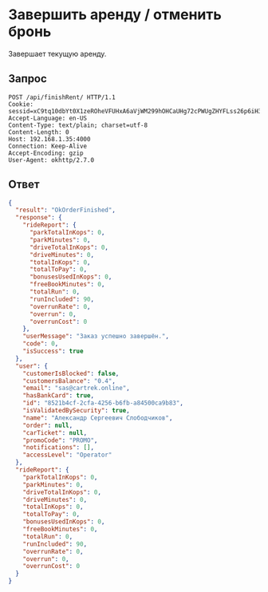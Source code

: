 # Завершить аренду / отменить бронь

Завершает текущую аренду.

## Запрос

    POST /api/finishRent/ HTTP/1.1
    Cookie: sessid=xC9tq10dbYt0X1zeROheVFUHxA6aVjWM299hOHCaUHg72cPWUgZHYFLss26p6iH3
    Accept-Language: en-US
    Content-Type: text/plain; charset=utf-8
    Content-Length: 0
    Host: 192.168.1.35:4000
    Connection: Keep-Alive
    Accept-Encoding: gzip
    User-Agent: okhttp/2.7.0

## Ответ

```json
{
  "result": "OkOrderFinished",
  "response": {
    "rideReport": {
      "parkTotalInKops": 0,
      "parkMinutes": 0,
      "driveTotalInKops": 0,
      "driveMinutes": 0,
      "totalInKops": 0,
      "totalToPay": 0,
      "bonusesUsedInKops": 0,
      "freeBookMinutes": 0,
      "totalRun": 0,
      "runIncluded": 90,
      "overrunRate": 0,
      "overrun": 0,
      "overrunCost": 0
    },
    "userMessage": "Заказ успешно завершён.",
    "code": 0,
    "isSuccess": true
  },
  "user": {
    "customerIsBlocked": false,
    "customersBalance": "0.4",
    "email": "sas@cartrek.online",
    "hasBankCard": true,
    "id": "8521b4cf-2cfa-4256-b6fb-a84500ca9b83",
    "isValidatedBySecurity": true,
    "name": "Александр Сергеевич Слободчиков",
    "order": null,
    "carTicket": null,
    "promoCode": "PROMO",
    "notifications": [],
    "accessLevel": "Operator"
  },
  "rideReport": {
    "parkTotalInKops": 0,
    "parkMinutes": 0,
    "driveTotalInKops": 0,
    "driveMinutes": 0,
    "totalInKops": 0,
    "totalToPay": 0,
    "bonusesUsedInKops": 0,
    "freeBookMinutes": 0,
    "totalRun": 0,
    "runIncluded": 90,
    "overrunRate": 0,
    "overrun": 0,
    "overrunCost": 0
  }
}
```
